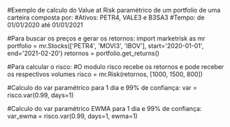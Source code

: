 #Exemplo de calculo do Value at Risk paramétrico de um portfolio de uma carteira composta por:
#Ativos: PETR4, VALE3 e B3SA3
#Tempo: de 01/01/2020 até 01/01/2021

#Para buscar os preços e gerar os retornos:
import marketrisk as mr
portfolio = mr.Stocks(['PETR4', 'MOVI3', 'IBOV'], start='2020-01-01', end='2021-02-20')
retornos = portfolio.get_returns()

#Para calcular o risco:
#O modulo risco recebe os retornos e pode receber os respectivos volumes
risco = mr.Risk(retornos, [1000, 1500, 800])

#Calculo do var paramétrico para 1 dia e 99% de confiança:
var = risco.var(0.99, days=1)

#Calculo do var paramétrico EWMA para 1 dia e 99% de confiança:
var_ewma = risco.var(0.99, days=1, ewma=1)


